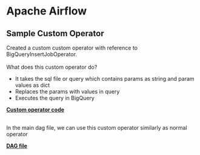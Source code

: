 # **Apache Airflow**

## **Sample Custom Operator**

Created a custom custom operator with reference to BigQueryInsertJobOperator.<br><br>
What does this custom operator do? <br>
- It takes the sql file or query which contains params as string and param values as dict 
- Replaces the params with values in query 
- Executes the query in BigQuery

**[Custom operator code](https://github.com/sampathsvskr/GCP/blob/main/composer_airflow/custom_operators/custom_operator.py)**

<br>In the main dag file, we can use this custom operator similarly as normal operator

**[DAG file](https://github.com/sampathsvskr/GCP/blob/main/composer_airflow/custom_operators/dag_file.py)**